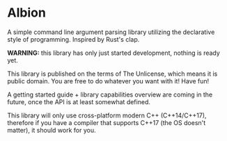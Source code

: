 # Albion

A simple command line argument parsing library utilizing the declarative style of programming. Inspired by Rust's clap.

**WARNING:** this library has only just started development, nothing is ready yet.

This library is published on the terms of The Unlicense, which means it is public domain. You are free to do whatever you want with it! Have fun!

A getting started guide + library capabilities overview are coming in the future, once the API is at least somewhat defined.

This library will only use cross-platform modern C++ (C++14/C++17), therefore if you have a compiler that supports C++17 (the OS doesn't matter), it should work for you.